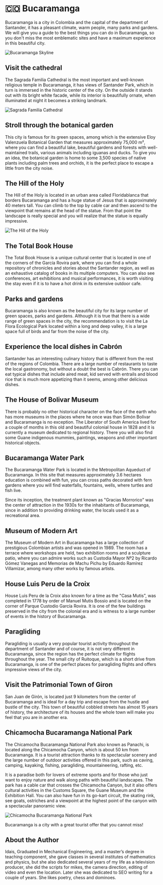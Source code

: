 ﻿ # 🇨🇴 Bucaramanga

Bucaramanga is a city in Colombia and the capital of the department of Santander, it has a pleasant climate, warm people, many parks and gardens. We will give you a guide to the best things you can do in Bucaramanga, so you don't miss the most emblematic sites and have a maximum experience in this beautiful city.

![Bucaramanga Skyline](_static/images/bucaramanga/bucaramanga.jpg)

## Visit the cathedral

The Sagrada Familia Cathedral is the most important and well-known religious temple in Bucaramanga, it has views of Santander Park, which in turn is immersed in the historic center of the city. On the outside it stands out with its bright white facade, while its interior is beautifully ornate, when illuminated at night it becomes a striking landmark.

![Sagrada Familia Cathedral](_static/images/bucaramanga/sagrada-familia-cathedral.jpg)

## Stroll through the botanical garden

This city is famous for its green spaces, among which is the extensive Eloy Valenzuela Botanical Garden that measures approximately 75,000 m², where you can find a beautiful lake, beautiful gardens and forests with well-maintained trails, various animals including iguanas and ducks. To give you an idea, the botanical garden is home to some 3,500 species of native plants including palm trees and orchids, it is the perfect place to escape a little from the city noise.

## The Hill of the Holy

The Hill of the Holy is located in an urban area called Floridablanca that borders Bucaramanga and has a huge statue of Jesus that is approximately 40 meters tall. You can climb to the top by cable car and then ascend to the viewpoint that remains at the head of the statue. From that point the landscape is really special and you will realize that the statue is equally impressive.

![The Hill of the Holy](_static/images/bucaramanga/the-hill-of-the-holy.jpg)

## The Total Book House

The Total Book House is a unique cultural center that is located in one of the corners of the García Rovira park, where you can find a whole repository of chronicles and stories about the Santander region, as well as an exhaustive catalog of books in its multiple computers. You can also see conferences, art exhibitions and musical performances, it is worth visiting the stay even if it is to have a hot drink in its extensive outdoor cafe.

## Parks and gardens

Bucaramanga is also known as the beautiful city for its large number of green spaces, parks and gardens. Although it is true that there is a wide range of green spaces in the city, the recommendation is to visit the La Flora Ecological Park located within a long and deep valley, it is a large space full of birds and far from the noise of the city.

## Experience the local dishes in Cabrón

Santander has an interesting culinary history that is different from the rest of the regions of Colombia. There are a large number of restaurants to taste the local gastronomy, but without a doubt the best is Cabrón. There you can eat typical dishes that include aired meat, kid served with entrails and blood rice that is much more appetizing than it seems, among other delicious dishes.

## The House of Bolivar Museum

There is probably no other historical character on the face of the earth who has more museums in the places where he once was than Simón Bolívar and Bucaramanga is no exception. The Liberator of South America lived for a couple of months in this old and beautiful colonial house in 1828 and it is currently a museum dedicated to regional history. There you will also find some Guane indigenous mummies, paintings, weapons and other important historical objects.

## Bucaramanga Water Park

The Bucaramanga Water Park is located in the Metropolitan Aqueduct of Bucaramanga. In this site that measures approximately 3.6 hectares education is combined with fun, you can cross paths decorated with fern gardens where you will find waterfalls, fountains, wells, where turtles and fish live.

Since its inception, the treatment plant known as "Gracias Morrorico" was the center of attraction in the 1930s for the inhabitants of Bucaramanga, since in addition to providing drinking water, the locals used it as a recreational area.

## Museum of Modern Art

The Museum of Modern Art in Bucaramanga has a large collection of prestigious Colombian artists and was opened in 1989. The room has a terrace where workshops are held, two exhibition rooms and a sculpture patio, where you can admire works such as Custodia Mayor Nº2 by Ricardo Gómez Vanegas and Memorias de Machu Pichu by Eduardo Ramírez Villamizar, among many other works by famous artists.

## House Luis Peru de la Croix

House Luis Peru de la Croix  also known for a time as the "Casa Mutis", was completed in 1778 by order of Manuel Mutis Bossio and is located on the corner of Parque Custodio García Rovira. It is one of the few buildings preserved in the city from the colonial era and is witness to a large number of events in the history of Bucaramanga.

## Paragliding

Paragliding is usually a very popular tourist activity throughout the department of Santander and of course, it is not very different in Bucaramanga, since the region has the perfect climate for flights throughout the year. The small city of Ruitoque, which is a short drive from Bucaramanga, is one of the perfect places for paragliding flights and offers impressive views of the city.

## Visit the Patrimonial Town of Giron

San Juan de Girón, is located just 9 kilometers from the center of Bucaramanga and is ideal for a day trip and escape from the hustle and bustle of the city. This town of beautiful cobbled streets has almost 15 years of history, the architecture of its houses and the whole town will make you feel that you are in another era.

## Chicamocha Bucaramanga National Park

The Chicamocha Bucaramanga National Park also known as Panachi, is located along the Chicamocha Canyon, which is about 50 km from Bucaramanga. It is a tourist attraction thanks to its spectacular scenery and the large number of outdoor activities offered in this park, such as caving, camping, kayaking, fishing, paragliding, mountaineering, rafting, etc.

It is a paradise both for lovers of extreme sports and for those who just want to enjoy nature and walk along paths with beautiful landscapes. The park has a cable car that crosses the Chicamocha Canyon, but it also offers cultural activities in the Customs Square, the Guane Museum and the Exhibition Hall. You can also have fun in its go-kart circuit, the skating rink, see goats, ostriches and a viewpoint at the highest point of the canyon with a spectacular panoramic view.

![Chicamocha Bucaramanga National Park ](_static/images/bucaramanga/chicamocha-bucaramanga-national-park.jpg)

Bucaramanga is a city with a great tourist offer that you cannot miss!

## About the Author

Idais, Graduated in Mechanical Engineering, and a master’s degree in teaching component, she gave classes in several institutes of mathematics and physics, but she also dedicated several years of my life as a television producer, she did the scripts for mikes, the camera direction, editing of video and even the location. Later she was dedicated to SEO writing for a couple of years. She likes poetry, chess and dominoes.

